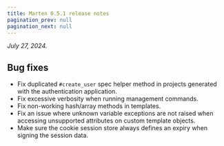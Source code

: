 ```yaml
---
title: Marten 0.5.1 release notes
pagination_prev: null
pagination_next: null
---
```


_July 27, 2024._

## Bug fixes

* Fix duplicated `#create_user` spec helper method in projects generated with the authentication application.
* Fix excessive verbosity when running management commands.
* Fix non-working hash/array methods in templates.
* Fix an issue where unknown variable exceptions are not raised when accessing unsupported attributes on custom template objects.
* Make sure the cookie session store always defines an expiry when signing the session data.
